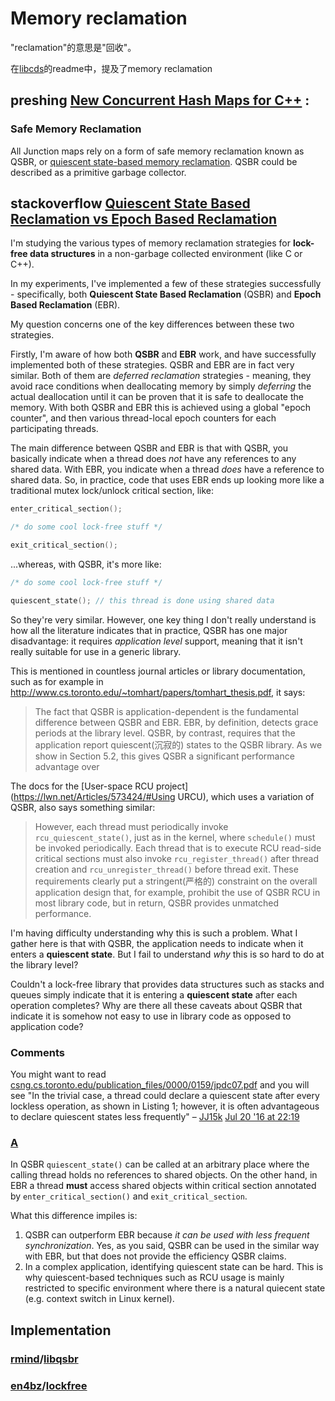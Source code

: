 # Memory reclamation

"reclamation"的意思是"回收"。

在[libcds](https://github.com/khizmax/libcds)的readme中，提及了memory reclamation



## preshing [New Concurrent Hash Maps for C++](https://preshing.com/20160201/new-concurrent-hash-maps-for-cpp/) :

### Safe Memory Reclamation

All Junction maps rely on a form of safe memory reclamation known as QSBR, or [quiescent state-based memory reclamation](http://preshing.com/20160726/using-quiescent-states-to-reclaim-memory). QSBR could be described as a primitive garbage collector.





## stackoverflow [Quiescent State Based Reclamation vs Epoch Based Reclamation](https://stackoverflow.com/questions/36573370/quiescent-state-based-reclamation-vs-epoch-based-reclamation)

I'm studying the various types of memory reclamation strategies for **lock-free data structures** in a non-garbage collected environment (like C or C++).

In my experiments, I've implemented a few of these strategies successfully - specifically, both **Quiescent State Based Reclamation** (QSBR) and **Epoch Based Reclamation** (EBR).

My question concerns one of the key differences between these two strategies.

Firstly, I'm aware of how both **QSBR** and **EBR** work, and have successfully implemented both of these strategies. QSBR and EBR are in fact very similar. Both of them are *deferred reclamation* strategies - meaning, they avoid race conditions when deallocating memory by simply *deferring* the actual deallocation until it can be proven that it is safe to deallocate the memory. With both QSBR and EBR this is achieved using a global "epoch counter", and then various thread-local epoch counters for each participating threads.

The main difference between QSBR and EBR is that with QSBR, you basically indicate when a thread does *not* have any references to any shared data. With EBR, you indicate when a thread *does* have a reference to shared data. So, in practice, code that uses EBR ends up looking more like a traditional mutex lock/unlock critical section, like:

```C++
enter_critical_section();

/* do some cool lock-free stuff */

exit_critical_section();
```

...whereas, with QSBR, it's more like:

```C++
/* do some cool lock-free stuff */

quiescent_state(); // this thread is done using shared data
```


So they're very similar. However, one key thing I don't really understand is how all the literature indicates that in practice, QSBR has one major disadvantage: it requires *application level* support, meaning that it isn't really suitable for use in a generic library.

This is mentioned in countless journal articles or library documentation, such as for example in http://www.cs.toronto.edu/~tomhart/papers/tomhart_thesis.pdf, it says:

> The fact that QSBR is application-dependent is the fundamental difference between QSBR and EBR. EBR, by definition, detects grace periods at the library level. QSBR, by contrast, requires that the application report quiescent(沉寂的) states to the QSBR library. As we show in Section 5.2, this gives QSBR a significant performance advantage over

The docs for the [User-space RCU project](https://lwn.net/Articles/573424/#Using URCU), which uses a variation of QSBR, also says something similar:

> However, each thread must periodically invoke `rcu_quiescent_state()`, just as in the kernel, where `schedule()` must be invoked periodically. Each thread that is to execute RCU read-side critical sections must also invoke `rcu_register_thread()` after thread creation and `rcu_unregister_thread()` before thread exit. These requirements clearly put a stringent(严格的) constraint on the overall application design that, for example, prohibit the use of QSBR RCU in most library code, but in return, QSBR provides unmatched performance.

I'm having difficulty understanding why this is such a problem. What I gather here is that with QSBR, the application needs to indicate when it enters a **quiescent state**. But I fail to understand *why* this is so hard to do at the library level?

Couldn't a lock-free library that provides data structures such as stacks and queues simply indicate that it is entering a **quiescent state** after each operation completes? Why are there all these caveats about QSBR that indicate it is somehow not easy to use in library code as opposed to application code?

### Comments

You might want to read [csng.cs.toronto.edu/publication_files/0000/0159/jpdc07.pdf](http://csng.cs.toronto.edu/publication_files/0000/0159/jpdc07.pdf) and you will see "In the trivial case, a thread could declare a quiescent state after every lockless operation, as shown in Listing 1; however, it is often advantageous to declare quiescent states less frequently" – [JJ15k](https://stackoverflow.com/users/1514498/jj15k) [Jul 20 '16 at 22:19](https://stackoverflow.com/questions/36573370/quiescent-state-based-reclamation-vs-epoch-based-reclamation#comment64385038_36573370) 

### [A](https://stackoverflow.com/a/42224909)



In QSBR `quiescent_state()` can be called at an arbitrary place where the calling thread holds no references to shared objects. On the other hand, in EBR a thread **must** access shared objects within critical section annotated by `enter_critical_section()` and `exit_critical_section`.

What this difference impiles is:

1. QSBR can outperform EBR because *it can be used with less frequent synchronization*. Yes, as you said, QSBR can be used in the similar way with EBR, but that does not provide the efficiency QSBR claims.
2. In a complex application, identifying quiescent state can be hard. This is why quiescent-based techniques such as RCU usage is mainly restricted to specific environment where there is a natural quiecent state (e.g. context switch in Linux kernel).



## Implementation

### [rmind](https://github.com/rmind)/**[libqsbr](https://github.com/rmind/libqsbr)**



### [en4bz](https://github.com/en4bz)/**[lockfree](https://github.com/en4bz/lockfree)**